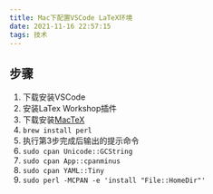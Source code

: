 ```yaml
---
title: Mac下配置VSCode LaTeX环境
date: 2021-11-16 22:57:15
tags: 技术
---
```


## 步骤

1. 下载安装VSCode
2. 安装LaTex Workshop插件
3. 下载安装[MacTeX](https://tug.org/mactex/mactex-download.html)
4. `brew install perl`
5. 执行第3步完成后输出的提示命令
6. `sudo cpan Unicode::GCString`
7. `sudo cpan App::cpanminus`
8. `sudo cpan YAML::Tiny`
9. `sudo perl -MCPAN -e 'install "File::HomeDir"'`
